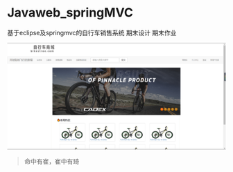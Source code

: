 # Javaweb_springMVC
基于eclipse及springmvc的自行车销售系统 期末设计 期末作业
  
  
![](https://github.com/lsc183754539/Javaweb_springMVC/blob/master/%E6%88%AA%E5%9B%BE.png?raw=true)
  

> 命中有崔，崔中有琦
